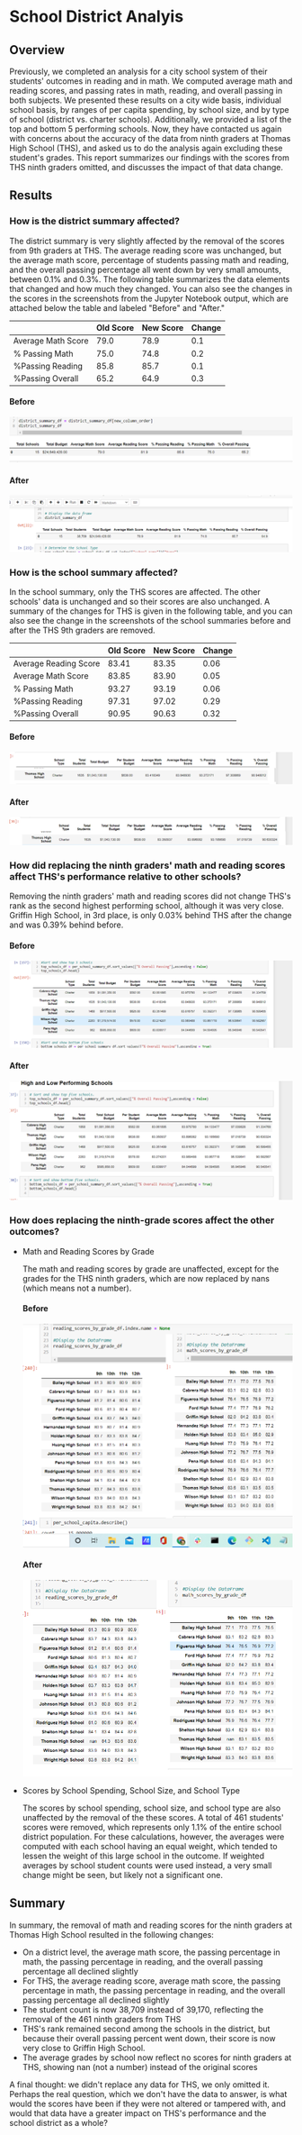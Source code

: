 # School District Analyis

## Overview

Previously, we completed an analysis for a city school system of their students' outcomes in reading and in math. We computed average math and reading scores, and passing rates in math, reading, and overall passing in both subjects.  We presented these results on a city wide basis, individual school basis, by ranges of per capita spending, by school size, and by type of school (district vs. charter schools). Additionally, we provided a list of the top and bottom 5 performing schools. Now, they have contacted us again with concerns about the accuracy of the data from ninth graders at Thomas High School (THS), and asked us to do the analysis again excluding these student's grades. This report summarizes our findings with the scores from THS ninth graders omitted, and discusses the impact of that data change.

## Results

### How is the district summary affected?

The district summary is very slightly affected by the removal of the scores from 9th graders at THS.  The average reading score was unchanged, but the average math score, percentage of students passing math and reading, and the overall passing percentage all went down by very small amounts, between 0.1% and 0.3%. The following table summarizes the data elements that changed and how much they changed. You can also see the changes in the scores in the screenshots from the Jupyter Notebook output, which are attached below the table and labeled "Before" and "After."


|                   |Old Score  |New Score  |Change |
|-------------------|-----------|-----------|--------
|Average Math Score |79.0       |78.9      |0.1     |
|% Passing Math     |75.0       |74.8       |0.2    |
|%Passing Reading   |85.8       |85.7       |0.1    |
|%Passing Overall   |65.2       |64.9       |0.3    |

#### Before
![Before district summary](https://github.com/mgsrichard/School_District_Analyis/blob/main/Before%20District%20Summary.png)
#### After
![After district summary](https://github.com/mgsrichard/School_District_Analyis/blob/main/After%20District%20Analysis.png)

### How is the school summary affected?

In the school summary, only the THS scores are affected. The other schools' data is unchanged and so their scores are also unchanged.  A summary of the changes for THS is given in the following table, and you can also see the change in the screenshots of the school summaries before and after the THS 9th graders are removed.

|                   |Old Score  |New Score  |Change |
|-------------------|-----------|-----------|--------
|Average Reading Score|83.41     |83.35     |0.06   |
|Average Math Score |83.85       |83.90     |0.05     |
|% Passing Math     |93.27       |93.19       |0.06    |
|%Passing Reading   |97.31       |97.02       |0.29    |
|%Passing Overall   |90.95       |90.63       |0.32    |


#### Before
![Before school summary](https://github.com/mgsrichard/School_District_Analyis/blob/main/Before%20School%20Summary%20THS%20only.png)
#### After
![After school summary](https://github.com/mgsrichard/School_District_Analyis/blob/main/After%20School%20Summary%20THS%20only.png)

### How did replacing the ninth graders' math and reading scores affect THS's performance relative to other schools?

Removing the ninth graders' math and reading scores did not change THS's rank as the second highest performing school, although it was very close.  Griffin High School, in 3rd place, is only 0.03% behind THS after the change and was 0.39% behind before.

#### Before
![Before top 5](https://github.com/mgsrichard/School_District_Analyis/blob/main/Before%20Top%205%20schools.png)
#### After
![After top 5](https://github.com/mgsrichard/School_District_Analyis/blob/main/After%20top%205%20schools.png)

### How does replacing the ninth-grade scores affect the other outcomes?
- Math and Reading Scores by Grade
    
    The math and reading scores by grade are unaffected, except for the grades for the THS ninth graders, which are now replaced by nans (which means not a number).
    #### Before
    ![Before Math and reading Scores by grade](https://github.com/mgsrichard/School_District_Analyis/blob/main/Before%20reading%20and%20math%20by%20grade.png)
    #### After
    ![After Math and reading Scores by Grade](https://github.com/mgsrichard/School_District_Analyis/blob/main/After%20math%20and%20reading%20scores%20by%20grade.png)
  
 - Scores by School Spending, School Size, and School Type
    
    The scores by school spending, school size, and school type are also unaffected by the removal of the these scores.  A total of 461 students' scores were removed, which represents only 1.1% of the entire school district population. For these calculations, however, the averages were computed with each school having an equal weight, which tended to lessen the weight of this large school in the outcome.  If weighted averages by school student counts were used instead, a very small change might be seen, but likely not a significant one.  
    
## Summary 
In summary, the removal of math and reading scores for the ninth graders at Thomas High School resulted in the following changes:
-  On a district level, the average math score, the passing percentage in math, the passing percentage in reading, and the overall passing percentage all declined slightly
-  For THS, the average reading score, average math score, the passing percentage in math, the passing percentage in reading, and the overall passing percentage all declined slightly
-  The student count is now 38,709 instead of 39,170, reflecting the removal of the 461 ninth graders from THS
-  THS's rank remained second among the schools in the district, but because their overall passing percent went down, their score is now very close to Griffin High School.
-  The average grades by school now reflect no scores for ninth graders at THS, showing nan (not a number) instead of the original scores
    
 A final thought: we didn't replace any data for THS, we only omitted it. Perhaps the real question, which we don't have the data to answer, is what would the scores have been if they were not altered or tampered with, and would that data have a greater impact on THS's performance and the school district as a whole?
    

